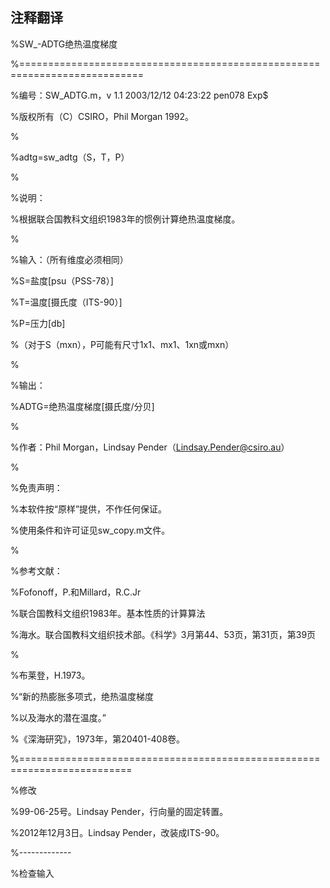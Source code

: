 ## 注释翻译
%SW_-ADTG绝热温度梯度

%===========================================================================

%编号：SW_ADTG.m，v 1.1 2003/12/12 04:23:22 pen078 Exp$

%版权所有（C）CSIRO，Phil Morgan 1992。

%

%adtg=sw_adtg（S，T，P）

%

%说明：

%根据联合国教科文组织1983年的惯例计算绝热温度梯度。

%

%输入：（所有维度必须相同）

%S=盐度[psu（PSS-78）]

%T=温度[摄氏度（ITS-90）]

%P=压力[db]

%（对于S（mxn），P可能有尺寸1x1、mx1、1xn或mxn）

%

%输出：

%ADTG=绝热温度梯度[摄氏度/分贝]

%

%作者：Phil Morgan，Lindsay Pender（Lindsay.Pender@csiro.au）

%

%免责声明：

%本软件按“原样”提供，不作任何保证。

%使用条件和许可证见sw_copy.m文件。

%

%参考文献：

%Fofonoff，P.和Millard，R.C.Jr

%联合国教科文组织1983年。基本性质的计算算法

%海水。联合国教科文组织技术部。《科学》3月第44、53页，第31页，第39页

%

%布莱登，H.1973。

%“新的热膨胀多项式，绝热温度梯度

%以及海水的潜在温度。”

%《深海研究》，1973年，第20401-408卷。

%=========================================================================


%修改

%99-06-25号。Lindsay Pender，行向量的固定转置。

%2012年12月3日。Lindsay Pender，改装成ITS-90。


%-------------

%检查输入

